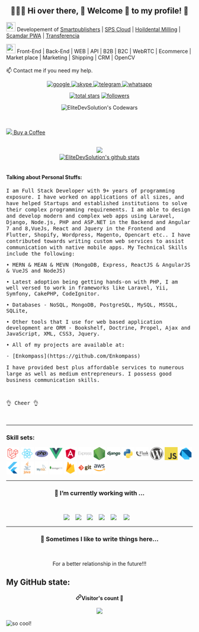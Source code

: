 <h2 align='center'> 🙋🏻‍♂️ Hi over there, 👋 Welcome 🎉 to my profile! 🧑 </h2>

<img src="https://emojis.slackmojis.com/emojis/images/1471045839/793/computerrage.gif" width="25" height="25"/> Developement of [Smartpublishers](https://system.smartpublishers.co) | [SPS Cloud](https://www.spscloud.io) | [Hoildental Milling](https://order.hoildental.com) | [Scamdar PWA](https://www.scamdar.com) | [Transferencia](https://transferencia.oops.ar) 

<img src="https://emojis.slackmojis.com/emojis/images/1500426137/2648/allo-tongue.gif" width="25" height="25"/> Front-End | Back-End | WEB | API | B2B | B2C | WebRTC | Ecommerce | Market place | Marketing | Shipping | CRM | OpenCV 
<br><br>
<g-emoji class="g-emoji" alias="mailbox" fallback-src="https://github.githubassets.com/images/icons/emoji/unicode/1f4eb.png">📫</g-emoji> Contact me if you need my help.

<div align="center">
    <a href="mailto:fstorm707@gmail.com" target="_blank">
        <img src="https://img.shields.io/badge/google-%2300acee.svg?&amp;style=for-the-badge&amp;logo=google&amp;logoColor=white" alt="google">
    </a>
    <a href="https://join.skype.com/invite/ph0Ic72a13n0" target="_blank">
        <img src="https://img.shields.io/badge/skype-%232E87FB.svg?&amp;style=for-the-badge&amp;logo=skype&amp;logoColor=white" alt="skype">
    </a>
    <a href="https://t.me/SuperCoder707" target="_blank">
        <img src="https://img.shields.io/badge/telegram-%231E77B5.svg?&amp;style=for-the-badge&amp;logo=telegram&amp;logoColor=white" alt="telegram">
    </a>
    <a href="https://api.whatsapp.com/send?phone=14058808406&text=Hi%20EliteDevSolution%20from%20GitHub" target="_blank">
        <img src="https://img.shields.io/badge/whatsapp-%989E87FB.svg?&amp;style=for-the-badge&amp;logo=whatsapp&amp;logoColor=white" alt="whatsapp">
    </a>
</div>
<p align="center">
  <a href="https://github.com/elitedevsolution?tab=repositories&sort=stargazers">
    <img alt="total stars" title="Total stars on GitHub" src="https://custom-icon-badges.herokuapp.com/badge/dynamic/json?logo=star&color=55960c&labelColor=488207&label=Stars&style=for-the-badge&query=%24.stars&url=https://api.github-star-counter.workers.dev/user/elitedevsolution"/></a>
  <a href="https://github.com/elitedevsolution?tab=followers">
    <img alt="followers" title="Follow me on Github" src="https://custom-icon-badges.herokuapp.com/github/followers/elitedevsolution?color=236ad3&labelColor=1155ba&style=for-the-badge&logo=person-add&label=Follow&logoColor=white"/></a>
</p>
<p align="center">
  <img align="center" alt="EliteDevSolution's Codewars" height="30px" src="https://www.codewars.com/users/EliteDevSolution/badges/large" /> 
</p>
 <br><br> <a href="https://ko-fi.com/elitedevsolution"><img src="https://storage.ko-fi.com/cdn/cup-border.png" id="animatedcup-1635902440435" width="23"/> Buy a Coffee </a>
 <p align="center">
  <br><img src="https://github.com/punitkmryh/punitkmryh/blob/master/Developer.gif" width="450px"><br>
  <a href="https://github.com/elitedevsolution"><img src="https://github-readme-stats.vercel.app/api?username=elitedevsolution" alt="EliteDevSolution's github stats" data-canonical-src="https://github-readme-stats.vercel.app/api?username=elitedevsolution" style="max-width: 100%;"></a>
  <br><br>
  <h4>Talking about Personal Stuffs:</h4>
  <samp> I am Full Stack Developer with 9+ years of programming exposure. I have worked on applications of all sizes, and have helped Startups and established institutions to solve their complex programming requirements.
I am able to design and develop modern and complex web apps using Laravel, Django, Node.js, PHP and ASP.NET in the Backend and Angular 7 and 8,VueJs, React and Jquery in the Frontend and Flutter, Shopify, Wordpress, Magento, Opencart etc..
I have contributed towards writing custom web services to assist communication with native mobile apps. My Technical Skills include the following:
    <p align='left'>• MERN & MEAN & MEVN (MongoDB, Express, ReactJS & AngularJS & VueJS and NodeJS)</p>
  <p align='left'>• Latest adoption being getting hands-on with PHP, I am well versed to work in frameworks like Laravel, Yii, Symfony, CakePHP, CodeIgnitor.</p>
    <p align='left'>• Databases - NoSQL, MongoDB, PostgreSQL, MySQL, MSSQL, SQLite,</p>
  <p align='left'>• Other tools that I use for web based application development are ORM - Bookshelf, Doctrine, Propel, Ajax and JavaScript, XML, CSS3, Jquery.</p>
  <p align='left'>• All of my projects are available at: 
  <p align='left'> - [Enkompass](https://github.com/Enkompass)</p>
    I have provided best plus affordable services to numerous large as well as medium entrepreneurs. I possess good business communication skills.
  <p>&nbsp;</p>
   <p align='left'>👌 Cheer 👌 </p>
  </samp>
  <br>
  
</p>

<hr>

### Skill sets:

<code><img height="35" src="https://raw.githubusercontent.com/github/explore/80688e429a7d4ef2fca1e82350fe8e3517d3494d/topics/laravel/laravel.png"></code>
<code><img height="35" src="https://raw.githubusercontent.com/github/explore/80688e429a7d4ef2fca1e82350fe8e3517d3494d/topics/react/react.png"></code>
<code><img height="35" src="https://raw.githubusercontent.com/github/explore/80688e429a7d4ef2fca1e82350fe8e3517d3494d/topics/php/php.png"></code>
<code><img height="35" src="https://raw.githubusercontent.com/github/explore/80688e429a7d4ef2fca1e82350fe8e3517d3494d/topics/vue/vue.png"></code>
<code><img height="35" src="https://raw.githubusercontent.com/github/explore/80688e429a7d4ef2fca1e82350fe8e3517d3494d/topics/angular/angular.png"></code>
<code><img height="35" src="https://raw.githubusercontent.com/github/explore/80688e429a7d4ef2fca1e82350fe8e3517d3494d/topics/express/express.png"></code>
<code><img height="35" src="https://raw.githubusercontent.com/github/explore/80688e429a7d4ef2fca1e82350fe8e3517d3494d/topics/nodejs/nodejs.png"></code>
<code><img height="35" src="https://raw.githubusercontent.com/github/explore/80688e429a7d4ef2fca1e82350fe8e3517d3494d/topics/django/django.png"></code>
<code><img height="35" src="https://raw.githubusercontent.com/github/explore/80688e429a7d4ef2fca1e82350fe8e3517d3494d/topics/python/python.png"></code>
<code><img height="35" src="https://raw.githubusercontent.com/github/explore/80688e429a7d4ef2fca1e82350fe8e3517d3494d/topics/flask/flask.png"></code>
<code><img height="35" src="https://raw.githubusercontent.com/github/explore/80688e429a7d4ef2fca1e82350fe8e3517d3494d/topics/wordpress/wordpress.png"></code>
<code><img height="35" src="https://raw.githubusercontent.com/github/explore/80688e429a7d4ef2fca1e82350fe8e3517d3494d/topics/javascript/javascript.png"></code>
<code><img height="35" src="https://raw.githubusercontent.com/github/explore/80688e429a7d4ef2fca1e82350fe8e3517d3494d/topics/dart/dart.png"></code>
<code><img height="35" src="https://raw.githubusercontent.com/github/explore/80688e429a7d4ef2fca1e82350fe8e3517d3494d/topics/flutter/flutter.png"></code>
<code><img height="35" src="https://raw.githubusercontent.com/github/explore/80688e429a7d4ef2fca1e82350fe8e3517d3494d/topics/java/java.png"></code>
<code><img height="35" src="https://raw.githubusercontent.com/github/explore/80688e429a7d4ef2fca1e82350fe8e3517d3494d/topics/mysql/mysql.png"></code>
<code><img height="35" src="https://raw.githubusercontent.com/github/explore/80688e429a7d4ef2fca1e82350fe8e3517d3494d/topics/mongodb/mongodb.png"></code>
<code><img height="35" src="https://raw.githubusercontent.com/github/explore/80688e429a7d4ef2fca1e82350fe8e3517d3494d/topics/firebase/firebase.png"></code>
<code><img height="35" src="https://raw.githubusercontent.com/github/explore/80688e429a7d4ef2fca1e82350fe8e3517d3494d/topics/git/git.png"></code>
<code><img height="35" src="https://raw.githubusercontent.com/github/explore/80688e429a7d4ef2fca1e82350fe8e3517d3494d/topics/aws/aws.png"></code>
<hr>

<h3 align='center'> 🌱  I’m currently working with ...</h4>
<br>
<p align='center'>
  <img  src="https://img.shields.io/badge/react%20-%2361DAFB.svg?&style=for-the-badge&logo=react&logoColor=white" />&nbsp;&nbsp;&nbsp;
  <img  src="https://img.shields.io/badge/Vue%20-%23339903.svg?&style=for-the-badge&logo=Vue.js&logoColor=white" />&nbsp;&nbsp;&nbsp;
  <img  src="https://img.shields.io/badge/Node%20-%23339933.svg?&style=for-the-badge&logo=node.js&logoColor=white" />&nbsp;&nbsp;&nbsp;
  <img  src="https://img.shields.io/badge/Jest%20-%23c21325.svg?&style=for-the-badge&logo=jest&logoColor=white" />&nbsp;&nbsp;&nbsp;
  <img  src="https://img.shields.io/badge/MongoDB%20-%231572B6.svg?&style=for-the-badge&logo=mongodb&logoColor=green" /> &nbsp;&nbsp;&nbsp;
  <img  src="https://img.shields.io/badge/electron%20-%2361DAGB.svg?&style=for-the-badge&logo=electron&logoColor=white" /> &nbsp;&nbsp;&nbsp;
</p>

<hr>
<h3 align='center'  >💬  Sometimes I like to write things here...</h4>
<br>
<p align='center' align='right'>
  For a better relationship in the future!!!
</p>

## My GitHub state:
<h4 align="center"><a id="user-content-visitors-count-eyes" class="anchor" aria-hidden="true" href="#visitors-count-eyes"><svg class="octicon octicon-link" viewBox="0 0 16 16" version="1.1" width="16" height="16" aria-hidden="true"><path fill-rule="evenodd" d="M7.775 3.275a.75.75 0 001.06 1.06l1.25-1.25a2 2 0 112.83 2.83l-2.5 2.5a2 2 0 01-2.83 0 .75.75 0 00-1.06 1.06 3.5 3.5 0 004.95 0l2.5-2.5a3.5 3.5 0 00-4.95-4.95l-1.25 1.25zm-4.69 9.64a2 2 0 010-2.83l2.5-2.5a2 2 0 012.83 0 .75.75 0 001.06-1.06 3.5 3.5 0 00-4.95 0l-2.5 2.5a3.5 3.5 0 004.95 4.95l1.25-1.25a.75.75 0 00-1.06-1.06l-1.25 1.25a2 2 0 01-2.83 0z"></path></svg></a>Visitor's count <g-emoji class="g-emoji" alias="eyes" fallback-src="https://github.githubassets.com/images/icons/emoji/unicode/1f440.png">👀</g-emoji></h4>
<p align="center"><img src="https://profile-counter.glitch.me/%7Belitedevsolution%7D/count.svg" style="max-width:100%;"/></p>

![ so cool!](https://github.com/punitkmryh/punitkmryh/blob/master/wave.svg )

<!--
**punitkmryh/punitkmryh** is a ✨ _special_ ✨ repository because its `README.md` (this file) appears on your GitHub profile.

Here are some ideas to get you started:

- 🔭 I’m currently working on ...
- 🌱 I’m currently learning ...
- 👯 I’m looking to collaborate on ...
- 🤔 I’m looking for help with ...
- 💬 Ask me about ...
- 📫 How to reach me: ...
- 😄 Pronouns: ...
- ⚡ Fun fact: ...
-->
